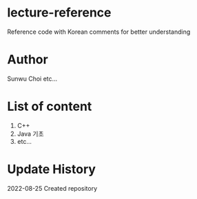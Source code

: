# lecture-reference
Reference code with Korean comments for better understanding

# Author
Sunwu Choi
etc...

# List of content
1. C++
2. Java 기초
3. etc...

# Update History
2022-08-25 Created repository
